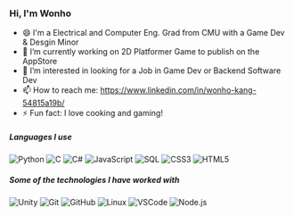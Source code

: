 ### Hi, I'm Wonho

- 😄 I'm a Electrical and Computer Eng. Grad from CMU with a Game Dev & Desgin Minor
- 🔭 I’m currently working on 2D Platformer Game to publish on the AppStore
- 👯 I’m interested in looking for a Job in Game Dev or Backend Software Dev
- 📫 How to reach me: https://www.linkedin.com/in/wonho-kang-54815a19b/
- ⚡ Fun fact: I love cooking and gaming!

##### Languages I use

![Python](https://img.shields.io/badge/-Python-000000?style=flat&logo=python)
![C](https://img.shields.io/badge/-C-000000?style=flat&logo=c)
![C#](https://img.shields.io/badge/-C++-000000?style=flat&logo=c-sharp)
![JavaScript](https://img.shields.io/badge/-JavaScript-000000?style=flat&logo=javascript)
![SQL](https://img.shields.io/badge/-SQL-000000?style=flat&logo=postgresql)
![CSS3](https://img.shields.io/badge/css3-%231572B6.svg?style=flat&logo&logo=css3)
![HTML5](https://img.shields.io/badge/html5-%23E34F26.svg?style=flat&logo&logo=html5)

##### Some of the technologies I have worked with

![Unity](https://img.shields.io/badge/unity-%23000000.svg?style=flat&logo&logo=unity)
![Git](https://img.shields.io/badge/-Git-222222?style=flat&logo=git&logoColor=F05032)
![GitHub](https://img.shields.io/badge/-GitHub-222222?style=flat&logo=github&logoColor=181717)
![Linux](https://img.shields.io/badge/-Linux-222222?style=flat&logo=linux&logoColor=FCC624)
![VSCode](https://img.shields.io/badge/Visual%20Studio%20Code-0078d7.svg?style=flat&logo&logo=visual-studio-code)
![Node.js](https://img.shields.io/badge/-Node.js-222222?style=flat&logo=node.js&logoColor=339933)

